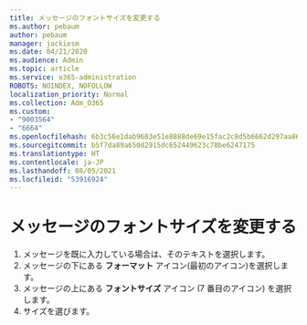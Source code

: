 ```yaml
---
title: メッセージのフォントサイズを変更する
ms.author: pebaum
author: pebaum
manager: jackiesm
ms.date: 04/21/2020
ms.audience: Admin
ms.topic: article
ms.service: o365-administration
ROBOTS: NOINDEX, NOFOLLOW
localization_priority: Normal
ms.collection: Adm_O365
ms.custom:
- "9003564"
- "6664"
ms.openlocfilehash: 6b3c56e1dab9603e51e8888de69e15fac2c8d5b6662d297aa86eb714978c05e7
ms.sourcegitcommit: b5f7da89a650d2915dc652449623c78be6247175
ms.translationtype: HT
ms.contentlocale: ja-JP
ms.lasthandoff: 08/05/2021
ms.locfileid: "53916924"
---
```

# <a name="change-the-font-size-in-a-message"></a>メッセージのフォントサイズを変更する

1. メッセージを既に入力している場合は、そのテキストを選択します。
2. メッセージの下にある **フォーマット** アイコン(最初のアイコン)を選択します。
3. メッセージの上にある **フォントサイズ** アイコン (7 番目のアイコン) を選択します。
4. サイズを選びます。
